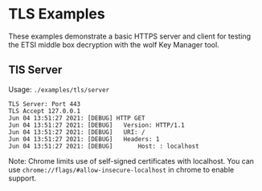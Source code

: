 # TLS Examples

These examples demonstrate a basic HTTPS server and client for testing the ETSI middle box decryption with the wolf Key Manager tool.

## TlS Server

Usage: `./examples/tls/server`

```
TLS Server: Port 443
TLS Accept 127.0.0.1
Jun 04 13:51:27 2021: [DEBUG] HTTP GET
Jun 04 13:51:27 2021: [DEBUG] 	Version: HTTP/1.1
Jun 04 13:51:27 2021: [DEBUG] 	URI: /
Jun 04 13:51:27 2021: [DEBUG] 	Headers: 1
Jun 04 13:51:27 2021: [DEBUG] 		Host: : localhost
```

Note: Chrome limits use of self-signed certificates with localhost. You can use `chrome://flags/#allow-insecure-localhost` in chrome to enable support.

